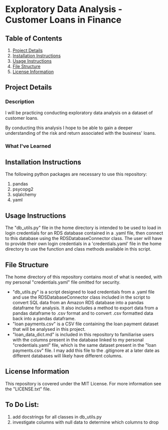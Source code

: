# Exploratory Data Analysis - Customer Loans in Finance

## Table of Contents
1. [Project Details](#project-details)
2. [Installation Instructions](#installation-instructions)
3. [Usage Instructions](#usage-instructions)
4. [File Structure](#file-structure)
5. [License Information](#license-information)

## Project Details
### Description
I will be practicing conducting exploratory data analysis on a dataset of customer loans.

By conducting this analysis I hope to be able to gain a deeper understanding of the risk and return associated with the business' loans.

### What I've Learned


## Installation Instructions
The following python packages are necessary to use this repository:
1. pandas
2. psycopg2
3. sqlalchemy
4. yaml

## Usage Instructions
The "db_utils.py" file in the home directory is intended to be used to load in login credentials for an RDS database contained in a .yaml file, then connect to this database using the RDSDatabaseConnector class. The user will have to provide their own login credentials in a 'credentials.yaml' file in the home directory to use the function and class methods available in this script.

## File Structure
The home directory of this repository contains most of what is needed, with my personal "credentials.yaml" file omitted for security. 
- "db_utils.py" is a script designed to load credentials from a .yaml file and use the RDSDatabaseConnector class included in the script to convert SQL data from an Amazon RDS database into a pandas dataframe for analysis. It also includes a method to export data from a pandas dataframe to .csv format and to convert .csv formatted data back into a pandas dataframe.
- "loan payments.csv" is a CSV file containing the loan payment dataset that will be analysed in this project.
- "loan_data_dict.md" is included in this repository to familiarise users with the columns present in the database linked to my personal "credentials.yaml" file, which is the same dataset present in the "loan payments.csv" file. I may add this file to the .gitignore at a later date as different databases will likely have different columns.

## License Information
This repository is covered under the MIT License. For more information see the "LICENSE.txt" file.

## To Do List:
1. add docstrings for all classes in db_utils.py
2. investigate columns with null data to determine which columns to drop